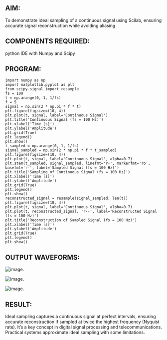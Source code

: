 ## AIM:
To demonstrate ideal sampling of a continuous signal using Scilab, ensuring accurate signal reconstruction while avoiding aliasing

## COMPONENTS REQUIRED:
python IDE with Numpy and Scipy

## PROGRAM:
~~~
import numpy as np
import matplotlib.pyplot as plt
from scipy.signal import resample
fs = 100
t = np.arange(0, 1, 1/fs) 
f = 5
signal = np.sin(2 * np.pi * f * t)
plt.figure(figsize=(10, 4))
plt.plot(t, signal, label='Continuous Signal')
plt.title('Continuous Signal (fs = 100 Hz)')
plt.xlabel('Time [s]')
plt.ylabel('Amplitude')
plt.grid(True)
plt.legend()
plt.show()
t_sampled = np.arange(0, 1, 1/fs)
signal_sampled = np.sin(2 * np.pi * f * t_sampled)
plt.figure(figsize=(10, 4))
plt.plot(t, signal, label='Continuous Signal', alpha=0.7)
plt.stem(t_sampled, signal_sampled, linefmt='r-', markerfmt='ro', basefmt='r-', label='Sampled Signal (fs = 100 Hz)')
plt.title('Sampling of Continuous Signal (fs = 100 Hz)')
plt.xlabel('Time [s]')
plt.ylabel('Amplitude')
plt.grid(True)
plt.legend()
plt.show()
reconstructed_signal = resample(signal_sampled, len(t))
plt.figure(figsize=(10, 4))
plt.plot(t, signal, label='Continuous Signal', alpha=0.7)
plt.plot(t, reconstructed_signal, 'r--', label='Reconstructed Signal (fs = 100 Hz)')
plt.title('Reconstruction of Sampled Signal (fs = 100 Hz)')
plt.xlabel('Time [s]')
plt.ylabel('Amplitude')
plt.grid(True)
plt.legend()
plt.show()
~~~
## OUTPUT WAVEFORMS:
![image.](https://github.com/user-attachments/assets/a1fee3ef-4ac4-4e48-bf17-3d76f89f64e5)

![image.](https://github.com/user-attachments/assets/a9f1224d-0ed1-4e77-be81-ceaf74363694)


![image.](https://github.com/user-attachments/assets/d6a778be-774a-49f3-b130-25ae48bdbbe7)


## RESULT:
Ideal sampling captures a continuous signal at perfect intervals, ensuring accurate reconstruction if sampled at twice the highest frequency (Nyquist rate). It’s a key concept in digital signal processing and telecommunications. Practical systems approximate ideal sampling with some limitations.
